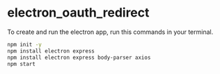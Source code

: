 # electron_oauth_redirect

To create and run the electron app, run this commands in your terminal.

```bash
npm init -y
npm install electron express
npm install electron express body-parser axios
npm start

```
